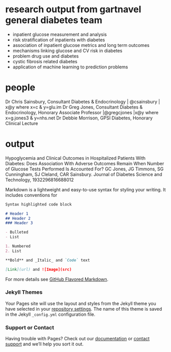 # research output from gartnavel general diabetes team
- inpatient glucose measurement and analysis
- risk stratification of inpatients with diabetes
- association of inpatient glucose metrics and long term outcomes
- mechanisms linking glucose and CV risk in diabetes
- problem drug use and diabetes
- cystic fibrosis related diabetes
- application of machine learning to prediction problems

# people
Dr Chris Sainsbury, Consultant Diabetes & Endocrinology | @csainsbury | x@y where x=c & y=glu.im
Dr Greg Jones, Consultant Diabetes & Endocrinology, Honorary Associate Professor |@gregcjones |x@y where x=g.jones3 & y=nhs.net
Dr Debbie Morrison, GPSI Diabetes, Honorary Clinical Lecture

# output
Hypoglycemia and Clinical Outcomes in Hospitalized Patients With Diabetes: Does Association With Adverse Outcomes Remain When Number of Glucose Tests Performed Is Accounted For? GC Jones, JG Timmons, SG Cunningham, SJ Cleland, CAR Sainsbury. Journal of Diabetes Science and Technology, 1932296816688012

Markdown is a lightweight and easy-to-use syntax for styling your writing. It includes conventions for

```markdown
Syntax highlighted code block

# Header 1
## Header 2
### Header 3

- Bulleted
- List

1. Numbered
2. List

**Bold** and _Italic_ and `Code` text

[Link](url) and ![Image](src)
```

For more details see [GitHub Flavored Markdown](https://guides.github.com/features/mastering-markdown/).

### Jekyll Themes

Your Pages site will use the layout and styles from the Jekyll theme you have selected in your [repository settings](https://github.com/csainsbury/glucose.ai/settings). The name of this theme is saved in the Jekyll `_config.yml` configuration file.

### Support or Contact

Having trouble with Pages? Check out our [documentation](https://help.github.com/categories/github-pages-basics/) or [contact support](https://github.com/contact) and we’ll help you sort it out.

